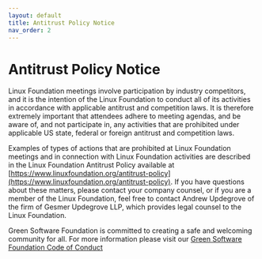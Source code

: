 ```yaml
---
layout: default
title: Antitrust Policy Notice
nav_order: 2
---
```

[//]: # (SPDX-License-Identifier: CC-BY-4.0)

# Antitrust Policy Notice

Linux Foundation meetings involve participation by industry competitors, and it is the intention of the Linux Foundation to conduct all of its activities in accordance with applicable antitrust and competition laws. It is therefore extremely important that attendees adhere to meeting agendas, and be aware of, and not participate in, any activities that are prohibited under applicable US state, federal or foreign antitrust and competition laws.

Examples of types of actions that are prohibited at Linux Foundation meetings and in connection with Linux Foundation activities are described in the Linux Foundation Antitrust Policy available at
[https://www.linuxfoundation.org/antitrust-policy](https://www.linuxfoundation.org/antitrust-policy). If you have questions about these matters, please contact your company counsel, or if you are a member of the Linux Foundation, feel free to contact Andrew Updegrove of the firm of Gesmer Updegrove LLP, which provides legal counsel to the Linux Foundation.

Green Software Foundation is committed to creating a safe and welcoming community for all. For more information please visit our [Green Software Foundation Code of Conduct](https://greensoftware.foundation/code-of-conduct)
